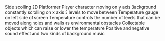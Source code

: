 Side scolling 2D Platformer 
Player character moving on y axis
Background constantly scrolling on x axis 
5 levels to move between 
Temperature gauge on left side of screen
Temperature controls the number of levels that can be moved along
holes and walls as environmental obstacles
Collectable objects which can raise or lower the temperature
Positive and negative sound effect and two kinds of background music 